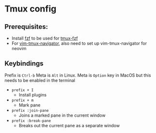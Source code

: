 # Tmux config
## Prerequisites:
- Install [fzf](https://github.com/junegunn/fzf/) to be used for [tmux-fzf](https://github.com/sainnhe/tmux-fzf)
- For [vim-tmux-navigator](https://github.com/christoomey/vim-tmux-navigator), also need to set up vim-tmux-navigator for neovim


## Keybindings
Prefix is `Ctrl-b`
Meta is `Alt` in Linux. Meta is `Option` key in MacOS but this needs to be enabled in the terminal

- `prefix + I`
    - Install plugins
- `prefix + m`
    - Mark pane
- `prefix :join-pane`
    - Joins a marked pane in the current window
- `prefix :break-pane`
    - Breaks out the current pane as a separate window
